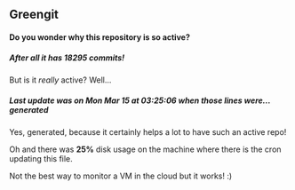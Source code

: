 ## Greengit

#### Do you wonder why this repository is so active?

##### After all it has 18295 commits!

But is it *really* active? Well...

##### Last update was on Mon Mar 15 at 03:25:06 when those lines were... generated

Yes, generated, because it certainly helps a lot to have such an active repo!

Oh and there was **25%** disk usage on the machine
where there is the cron updating this file.

Not the best way to monitor a VM in the cloud but it works! :)
